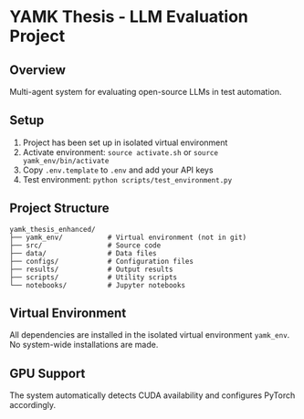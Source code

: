 # YAMK Thesis - LLM Evaluation Project

## Overview
Multi-agent system for evaluating open-source LLMs in test automation.

## Setup
1. Project has been set up in isolated virtual environment
2. Activate environment: `source activate.sh` or `source yamk_env/bin/activate`
3. Copy `.env.template` to `.env` and add your API keys
4. Test environment: `python scripts/test_environment.py`

## Project Structure
```
yamk_thesis_enhanced/
├── yamk_env/           # Virtual environment (not in git)
├── src/                # Source code
├── data/               # Data files
├── configs/            # Configuration files
├── results/            # Output results
├── scripts/            # Utility scripts
└── notebooks/          # Jupyter notebooks
```

## Virtual Environment
All dependencies are installed in the isolated virtual environment `yamk_env`.
No system-wide installations are made.

## GPU Support
The system automatically detects CUDA availability and configures PyTorch accordingly.

